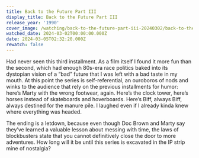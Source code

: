 ```yaml
---
title: Back to the Future Part III
display_title: Back to the Future Part III
release_year: '1990'
cover_image: /watching/back-to-the-future-part-iii-20240302/back-to-the-future-part-iii.jpg
watched_date: 2024-03-02T00:00:00.000Z
date: 2024-03-05T02:32:20.000Z
rewatch: false
---
```

Had never seen this third installment. As a film itself I found it more fun than the second, which had enough 80s-era race politics baked into its dystopian vision of a “bad” future that I was left with a bad taste in my mouth. At this point the series is self-referential, an ouroboros of nods and winks to the audience that rely on the previous installments for humor: here’s Marty with the wrong footwear, again. Here’s the clock tower, here’s horses instead of skateboards and hoverboards. Here’s Biff, always Biff, always destined for the manure pile. I laughed even if I already kinda knew where everything was headed.

The ending is a letdown, because even though Doc Brown and Marty say they’ve learned a valuable lesson about messing with time, the laws of blockbusters state that you cannot definitively close the door to more adventures. How long will it be until this series is excavated in the IP strip mine of nostalgia?
